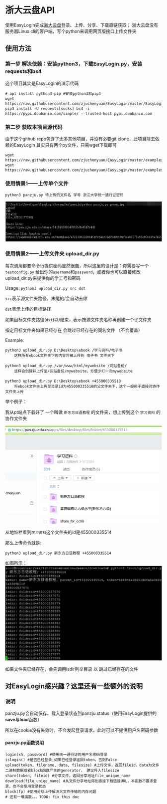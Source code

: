 # 浙大云盘API

使用EasyLogin完成[浙大云盘](https://pan.zju.edu.cn)登录、上传、分享、下载直链获取；
浙大云盘没有服务器Linux cli的客户端，写个python来调用网页版接口上传文件夹

## 使用方法

### 第一步 解决依赖：安装python3，下载EasyLogin.py，安装requests和bs4

这个项目其实是EasyLogin的演示代码

```
# apt install python3-pip #安装python3和pip3
wget https://raw.githubusercontent.com/zjuchenyuan/EasyLogin/master/EasyLogin.py
pip3 install -U requests[socks] bs4 -i https://pypi.doubanio.com/simple/ --trusted-host pypi.doubanio.com
```

### 第二步 获取本项目源代码

由于这个github repo包含了太多其他项目，并没有必要git clone，此项目除去依赖的EasyLogin 其实只有两个py文件，只需wget下载即可

```
wget https://raw.githubusercontent.com/zjuchenyuan/EasyLogin/master/examples/panzju/panzju.py
wget https://raw.githubusercontent.com/zjuchenyuan/EasyLogin/master/examples/panzju/upload_dir.py
```

### 使用情景1——上传单个文件

```
python3 panzju.py 待上传的文件名 学号 浙江大学统一通行证密码
```

![screenshot](screenshot.jpg)

### 使用情景2——上传文件夹 upload_dir.py

每次调用都要命令行提供密码显然很蠢，所以这里的设计是：你需要写一个`testconfig.py` 给出你的`username`和`password`，或者你也可以直接修改upload_dir.py来提供你的学工号和密码

Usage: `python3 upload_dir.py src dst`

`src`表示源文件夹路径，末尾的/会自动去除

`dst`表示上传的目标路径

如果目标文件夹路径(`dst`)以/结束，表示按源文件夹名称再创建一个子文件夹

指定目标文件夹如果已经存在 会跳过已经存在的同名文件 （不会覆盖）

Example:
```
python3 upload_dir.py D:\Desktop\ebook /学习资料/电子书
    这样所有ebook文件夹下的内容将被上传到 电子书 文件夹下

python3 upload_dir.py /var/www/html/mywebsite /网站备份/
    这样会创建并上传至/网站备份/mywebsite，方便少打一次mywebsite

python3 upload_dir.py D:\Desktop\ebook +455000335510
    将ebook文件夹上传至目录id为455000335510的父文件夹下，这个一般用于直接对协作文件夹上传
```

举个例子：

我从pt站点下载好了 一个叫做 `新东方日语教程` 的文件夹，想上传到这个 `学习资料` 的协作文件夹

![](screenshot2.jpg)

从地址栏看到`学习资料`这个文件夹的id是455000335514

那么上传命令就是:

```
python3 upload_dir.py 新东方日语教程 +455000335514
```

如图所示：
![](screenshot3.jpg)

如果文件夹已经存在，会先调用lsdir列举目录 以 跳过已经存在的文件

## 对EasyLogin感兴趣？这里还有一些额外的说明

### 说明

panzju.py会自动保存、载入登录状态到panzju.status（使用EasyLogin提供的**save**与**load**函数）

所以在cookie没有失效时，不会发起登录请求，此时可以不提供用户名密码参数

#### panzju.py函数说明

```
login(xh, password) #使用统一通行证的用户名密码登录
islogin() #是否已经登录,如果已经登录返回token，否则False
upload(token, filename, data, filesize) #上传文件，返回fileid，data为文件二进制数据或者block函数产生的generator， 建议传入filesize
share(token, fileid) #分享文件，返回分享地址file_unique_name
download(file_uniqe_name) #从文件分享地址得到直接下载链接URL，本函数不要求登录，也不会使用登录状态
block(fp) #使用分块上传解决大文件传输的内存问题
# 还有一堆函数。。。TODO: fix this doc
```

